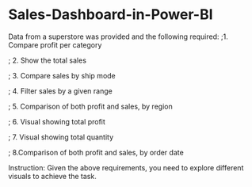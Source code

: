 # Sales-Dashboard-in-Power-BI
Data from a superstore was provided and the following required:
;1. Compare profit per category

; 2. Show the total sales

; 3. Compare sales by ship mode

; 4. Filter sales by a given range

; 5. Comparison of both profit and sales, by region

; 6. Visual showing total profit

; 7. Visual showing total quantity

; 8.Comparison of both profit and sales, by order date

Instruction: Given the above requirements, you need to explore different visuals to achieve the task.
